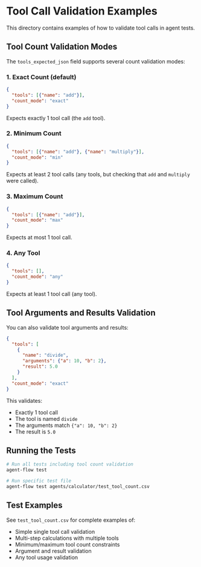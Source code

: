 # Tool Call Validation Examples

This directory contains examples of how to validate tool calls in agent tests.

## Tool Count Validation Modes

The `tools_expected_json` field supports several count validation modes:

### 1. **Exact Count** (default)
```json
{
  "tools": [{"name": "add"}],
  "count_mode": "exact"
}
```
Expects exactly 1 tool call (the `add` tool).

### 2. **Minimum Count**
```json
{
  "tools": [{"name": "add"}, {"name": "multiply"}],
  "count_mode": "min"
}
```
Expects at least 2 tool calls (any tools, but checking that `add` and `multiply` were called).

### 3. **Maximum Count**
```json
{
  "tools": [{"name": "add"}],
  "count_mode": "max"
}
```
Expects at most 1 tool call.

### 4. **Any Tool**
```json
{
  "tools": [],
  "count_mode": "any"
}
```
Expects at least 1 tool call (any tool).

## Tool Arguments and Results Validation

You can also validate tool arguments and results:

```json
{
  "tools": [
    {
      "name": "divide",
      "arguments": {"a": 10, "b": 2},
      "result": 5.0
    }
  ],
  "count_mode": "exact"
}
```

This validates:
- Exactly 1 tool call
- The tool is named `divide`
- The arguments match `{"a": 10, "b": 2}`
- The result is `5.0`

## Running the Tests

```bash
# Run all tests including tool count validation
agent-flow test

# Run specific test file
agent-flow test agents/calculator/test_tool_count.csv
```

## Test Examples

See `test_tool_count.csv` for complete examples of:
- Simple single tool call validation
- Multi-step calculations with multiple tools
- Minimum/maximum tool count constraints
- Argument and result validation
- Any tool usage validation
